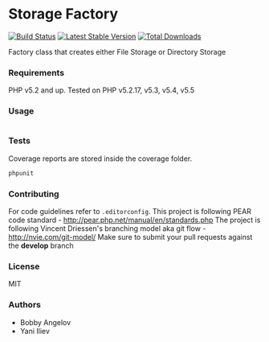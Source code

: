 # Storage Factory

[![Build Status](https://travis-ci.org/borislav-angelov/storage-factory.png)](https://travis-ci.org/borislav-angelov/storage-factory)
[![Latest Stable Version](https://poser.pugx.org/storage-factory/storage-factory/v/stable.png)](https://packagist.org/packages/storage-factory/storage-factory)
[![Total Downloads](https://poser.pugx.org/storage-factory/storage-factory/downloads.png)](https://packagist.org/packages/storage-factory/storage-factory)

Factory class that creates either File Storage or Directory Storage

### Requirements
PHP v5.2 and up. Tested on PHP v5.2.17, v5.3, v5.4, v5.5

### Usage
```php
```

### Tests
Coverage reports are stored inside the coverage folder.
```bash
phpunit
```

### Contributing
For code guidelines refer to `.editorconfig`. This project is following PEAR code standard - http://pear.php.net/manual/en/standards.php
The project is following Vincent Driessen's branching model aka git flow - http://nvie.com/git-model/
Make sure to submit your pull requests against the **develop** branch

### License
MIT

### Authors
* Bobby Angelov
* Yani Iliev
